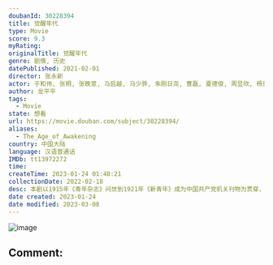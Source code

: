```yaml
---
doubanId: 30228394
title: 觉醒年代
type: Movie
score: 9.3
myRating: 
originalTitle: 觉醒年代
genre: 剧情, 历史
datePublished: 2021-02-01
director: 张永新
actor: 于和伟, 张桐, 张晚意, 马启越, 马少骅, 朱刚日尧, 曹磊, 夏德俊, 周显欣, 杨景天, 杨杏, 张思乐, 毕彦君, 武笑羽, 卢易, 高爽, 牟星, 张露, 岳鹏飞, 查文浩, 唐旭, 林俊毅, 侯京健, 何政军, 刘琳, 徐敏, 尹铸胜, 卫仑, 沈琳珺, 迟蓬, 封新天, 侯煜, 谭洋, 郑昊, 舒耀瑄, 朱泳腾, 王鹏凯, 金宁, 俞馨妍, 牧东, 王川, 达来哈里呼, 姜寒, 来喜, 张艺文, 庞雨浓, 王迪, 张浩天, 黄俊鹏, 言杰, 韩澈, 安冬, 张熙唯, 黄怀霆, 姜瑞霖, 商虹, 刘文治, 臧金生, 周舟, 李乐, 于潼
author: 龙平平
tags:
  - Movie
state: 想看
url: https://movie.douban.com/subject/30228394/
aliases:
  - The_Age_of_Awakening
country: 中国大陆
language: 汉语普通话
IMDb: tt13972272
time: 
createTime: 2023-01-24 01:48:21
collectionDate: 2022-02-18
desc: 本剧以1915年《青年杂志》问世到1921年《新青年》成为中国共产党机关刊物为贯穿，展现了从新文化运动到中国共产党建立这段波澜壮阔的历史画卷，讲述觉醒年代的百态人生。该剧以李大钊、陈独秀、胡适从相识、...
date created: 2023-01-24
date modified: 2023-03-08
---
```


![image](p2631873666.jpg)

Comment:
---
